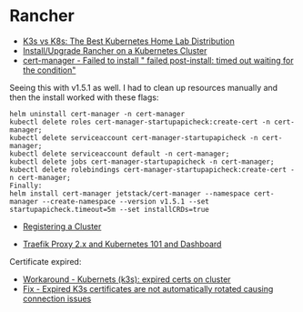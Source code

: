 # Rancher

- [K3s vs K8s: The Best Kubernetes Home Lab Distribution](https://www.virtualizationhowto.com/2023/07/k3s-vs-k8s-the-best-kubernetes-home-lab-distribution/)
- [Install/Upgrade Rancher on a Kubernetes Cluster](https://rancher.com/docs/rancher/v2.6/en/installation/install-rancher-on-k8s/)
- [cert-manager - Failed to install " failed post-install: timed out waiting for the condition"](https://github.com/cert-manager/cert-manager/issues/4646)

Seeing this with v1.5.1 as well. I had to clean up resources manually and then the install worked with these flags:

```shell
helm uninstall cert-manager -n cert-manager
kubectl delete roles cert-manager-startupapicheck:create-cert -n cert-manager;
kubectl delete serviceaccount cert-manager-startupapicheck -n cert-manager;
kubectl delete serviceaccount default -n cert-manager;
kubectl delete jobs cert-manager-startupapicheck -n cert-manager;
kubectl delete rolebindings cert-manager-startupapicheck:create-cert -n cert-manager;
Finally:
helm install cert-manager jetstack/cert-manager --namespace cert-manager --create-namespace --version v1.5.1 --set startupapicheck.timeout=5m --set installCRDs=true
```

- [Registering a Cluster](https://rancher.com/docs/rancher/v2.5/en/cluster-provisioning/registered-clusters/)

- [Traefik Proxy 2.x and Kubernetes 101 and Dashboard](https://traefik.io/blog/traefik-proxy-kubernetes-101/)

Certificate expired:

- [Workaround - Kubernets (k3s): expired certs on cluster](https://stackoverflow.com/questions/64900515/kubernets-k3s-expired-certs-on-cluster)
- [Fix - Expired K3s certificates are not automatically rotated causing connection issues](https://www.ibm.com/support/pages/expired-k3s-certificates-are-not-automatically-rotated-causing-connection-issues) 
